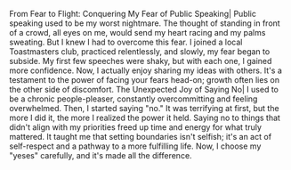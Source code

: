 From Fear to Flight: Conquering My Fear of Public Speaking|  Public speaking used to be my worst nightmare.  The thought of standing in front of a crowd, all eyes on me, would send my heart racing and my palms sweating. But I knew I had to overcome this fear.  I joined a local Toastmasters club, practiced relentlessly, and slowly, my fear began to subside. My first few speeches were shaky, but with each one, I gained more confidence.  Now, I actually enjoy sharing my ideas with others. It's a testament to the power of facing your fears head-on; growth often lies on the other side of discomfort.
The Unexpected Joy of Saying No|  I used to be a chronic people-pleaser, constantly overcommitting and feeling overwhelmed.  Then, I started saying "no." It was terrifying at first, but the more I did it, the more I realized the power it held. Saying no to things that didn't align with my priorities freed up time and energy for what truly mattered.  It taught me that setting boundaries isn't selfish; it's an act of self-respect and a pathway to a more fulfilling life. Now, I choose my "yeses" carefully, and it's made all the difference.
